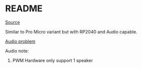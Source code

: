 # README

[Source](https://ryanis.cool/cosmos/docs/qmk-rp2040)

Similar to Pro Micro variant but with RP2040 and Audio capable.

[Audio problem](https://www.reddit.com/r/olkb/comments/174v3a3/comment/k4bsy5g)

Audio note:

1. PWM Hardware only support 1 speaker
